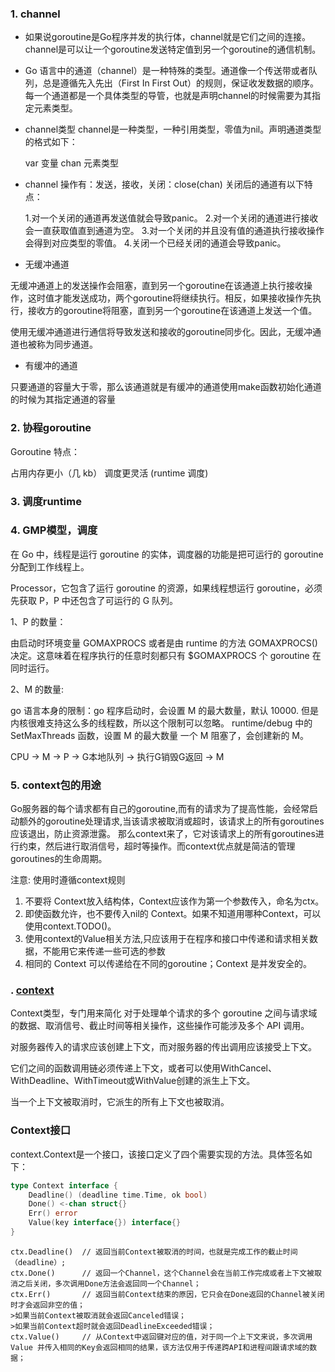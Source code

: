 ### 1. channel
+ 如果说goroutine是Go程序并发的执行体，channel就是它们之间的连接。channel是可以让一个goroutine发送特定值到另一个goroutine的通信机制。
+ Go 语言中的通道（channel）是一种特殊的类型。通道像一个传送带或者队列，总是遵循先入先出（First In First Out）的规则，保证收发数据的顺序。每一个通道都是一个具体类型的导管，也就是声明channel的时候需要为其指定元素类型。

+ channel类型
channel是一种类型，一种引用类型，零值为nil。声明通道类型的格式如下：

    var 变量 chan 元素类型  
+ channel 操作有：发送，接收，关闭：close(chan)
关闭后的通道有以下特点：

    1.对一个关闭的通道再发送值就会导致panic。
    2.对一个关闭的通道进行接收会一直获取值直到通道为空。
    3.对一个关闭的并且没有值的通道执行接收操作会得到对应类型的零值。
    4.关闭一个已经关闭的通道会导致panic。

+ 无缓冲通道

无缓冲通道上的发送操作会阻塞，直到另一个goroutine在该通道上执行接收操作，这时值才能发送成功，两个goroutine将继续执行。相反，如果接收操作先执行，接收方的goroutine将阻塞，直到另一个goroutine在该通道上发送一个值。

使用无缓冲通道进行通信将导致发送和接收的goroutine同步化。因此，无缓冲通道也被称为同步通道。
+ 有缓冲的通道

只要通道的容量大于零，那么该通道就是有缓冲的通道使用make函数初始化通道的时候为其指定通道的容量


### 2. 协程goroutine

Goroutine 特点：

占用内存更小（几 kb）
调度更灵活 (runtime 调度)

### 3. 调度runtime

### 4. GMP模型，调度

在 Go 中，线程是运行 goroutine 的实体，调度器的功能是把可运行的 goroutine 分配到工作线程上。

Processor，它包含了运行 goroutine 的资源，如果线程想运行 goroutine，必须先获取 P，P 中还包含了可运行的 G 队列。

1、P 的数量：

由启动时环境变量 GOMAXPROCS 或者是由 runtime 的方法 GOMAXPROCS() 决定。这意味着在程序执行的任意时刻都只有 $GOMAXPROCS 个 goroutine 在同时运行。

2、M 的数量:

go 语言本身的限制：go 程序启动时，会设置 M 的最大数量，默认 10000. 但是内核很难支持这么多的线程数，所以这个限制可以忽略。
runtime/debug 中的 SetMaxThreads 函数，设置 M 的最大数量
一个 M 阻塞了，会创建新的 M。

CPU -> M -> P -> G本地队列 -> 执行G销毁G返回 -> M

### 5. context包的用途
Go服务器的每个请求都有自己的goroutine,而有的请求为了提高性能，会经常启动额外的goroutine处理请求,当该请求被取消或超时，该请求上的所有goroutines应该退出，防止资源泄露。
那么context来了，它对该请求上的所有goroutines进行约束，然后进行取消信号，超时等操作。而context优点就是简洁的管理goroutines的生命周期。

注意: 使用时遵循context规则

1. 不要将 Context放入结构体，Context应该作为第一个参数传入，命名为ctx。
2. 即使函数允许，也不要传入nil的 Context。如果不知道用哪种Context，可以使用context.TODO()。
3. 使用context的Value相关方法,只应该用于在程序和接口中传递和请求相关数据，不能用它来传递一些可选的参数
4. 相同的 Context 可以传递给在不同的goroutine；Context 是并发安全的。

### . [context](https://www.liwenzhou.com/posts/Go/go_context/)
Context类型，专门用来简化 对于处理单个请求的多个 goroutine 之间与请求域的数据、取消信号、截止时间等相关操作，这些操作可能涉及多个 API 调用。

对服务器传入的请求应该创建上下文，而对服务器的传出调用应该接受上下文。

它们之间的函数调用链必须传递上下文，或者可以使用WithCancel、WithDeadline、WithTimeout或WithValue创建的派生上下文。

当一个上下文被取消时，它派生的所有上下文也被取消。

### Context接口
context.Context是一个接口，该接口定义了四个需要实现的方法。具体签名如下：
```go
type Context interface {
    Deadline() (deadline time.Time, ok bool)
    Done() <-chan struct{}
    Err() error
    Value(key interface{}) interface{}
}
```

    ctx.Deadline()  // 返回当前Context被取消的时间，也就是完成工作的截止时间（deadline）;
    ctx.Done()      // 返回一个Channel，这个Channel会在当前工作完成或者上下文被取消之后关闭，多次调用Done方法会返回同一个Channel；
    ctx.Err()       // 返回当前Context结束的原因，它只会在Done返回的Channel被关闭时才会返回非空的值；
    >如果当前Context被取消就会返回Canceled错误；
    >如果当前Context超时就会返回DeadlineExceeded错误；
    ctx.Value()     // 从Context中返回键对应的值，对于同一个上下文来说，多次调用Value 并传入相同的Key会返回相同的结果，该方法仅用于传递跨API和进程间跟请求域的数据；

```go

```
